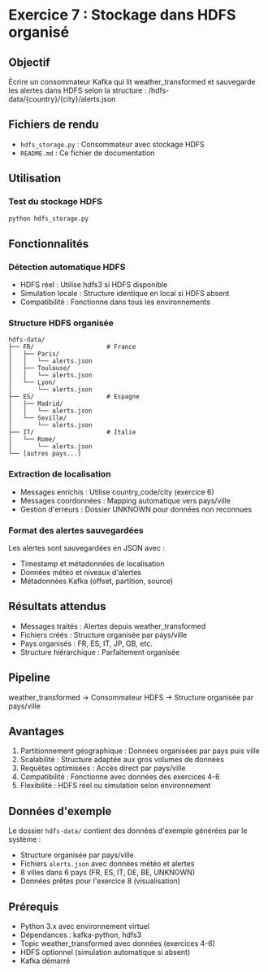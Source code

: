 # Exercice 7 : Stockage dans HDFS organisé

## Objectif
Écrire un consommateur Kafka qui lit weather_transformed et sauvegarde les alertes dans HDFS selon la structure : /hdfs-data/{country}/{city}/alerts.json

## Fichiers de rendu
- `hdfs_storage.py` : Consommateur avec stockage HDFS
- `README.md` : Ce fichier de documentation

## Utilisation

### Test du stockage HDFS
```bash
python hdfs_storage.py
```

## Fonctionnalités

### Détection automatique HDFS
- HDFS réel : Utilise hdfs3 si HDFS disponible
- Simulation locale : Structure identique en local si HDFS absent
- Compatibilité : Fonctionne dans tous les environnements

### Structure HDFS organisée
```
hdfs-data/
├── FR/                    # France
│   ├── Paris/
│   │   └── alerts.json
│   ├── Toulouse/
│   │   └── alerts.json
│   └── Lyon/
│       └── alerts.json
├── ES/                    # Espagne
│   ├── Madrid/
│   │   └── alerts.json
│   └── Seville/
│       └── alerts.json
├── IT/                    # Italie
│   └── Rome/
│       └── alerts.json
└── [autres pays...]
```

### Extraction de localisation
- Messages enrichis : Utilise country_code/city (exercice 6)
- Messages coordonnées : Mapping automatique vers pays/ville
- Gestion d'erreurs : Dossier UNKNOWN pour données non reconnues

### Format des alertes sauvegardées
Les alertes sont sauvegardées en JSON avec :
- Timestamp et métadonnées de localisation
- Données météo et niveaux d'alertes
- Métadonnées Kafka (offset, partition, source)

## Résultats attendus
- Messages traités : Alertes depuis weather_transformed
- Fichiers créés : Structure organisée par pays/ville
- Pays organisés : FR, ES, IT, JP, GB, etc.
- Structure hiérarchique : Parfaitement organisée

## Pipeline
weather_transformed → Consommateur HDFS → Structure organisée par pays/ville

## Avantages
1. Partitionnement géographique : Données organisées par pays puis ville
2. Scalabilité : Structure adaptée aux gros volumes de données
3. Requêtes optimisées : Accès direct par pays/ville
4. Compatibilité : Fonctionne avec données des exercices 4-6
5. Flexibilité : HDFS réel ou simulation selon environnement

## Données d'exemple
Le dossier `hdfs-data/` contient des données d'exemple générées par le système :
- Structure organisée par pays/ville
- Fichiers `alerts.json` avec données météo et alertes
- 8 villes dans 6 pays (FR, ES, IT, DE, BE, UNKNOWN)
- Données prêtes pour l'exercice 8 (visualisation)

## Prérequis
- Python 3.x avec environnement virtuel
- Dépendances : kafka-python, hdfs3
- Topic weather_transformed avec données (exercices 4-6)
- HDFS optionnel (simulation automatique si absent)
- Kafka démarré